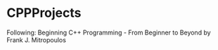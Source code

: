 # CPPProjects
Following: Beginning C++ Programming - From Beginner to Beyond by Frank J. Mitropoulos
